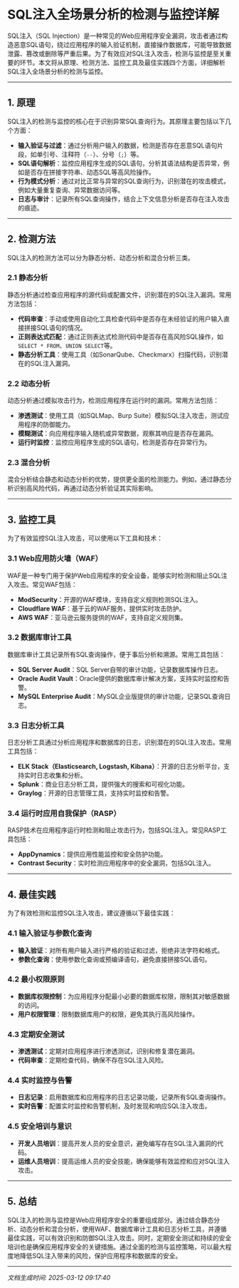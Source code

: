 # SQL注入全场景分析的检测与监控详解

SQL注入（SQL Injection）是一种常见的Web应用程序安全漏洞，攻击者通过构造恶意SQL语句，绕过应用程序的输入验证机制，直接操作数据库，可能导致数据泄露、篡改或删除等严重后果。为了有效应对SQL注入攻击，检测与监控是至关重要的环节。本文将从原理、检测方法、监控工具及最佳实践四个方面，详细解析SQL注入全场景分析的检测与监控。

---

## 1. 原理

SQL注入的检测与监控的核心在于识别异常SQL查询行为。其原理主要包括以下几个方面：

- **输入验证与过滤**：通过分析用户输入的数据，检测是否存在恶意SQL语句片段，如单引号、注释符（`--`）、分号（`;`）等。
- **SQL语句解析**：监控应用程序生成的SQL语句，分析其语法结构是否异常，例如是否存在拼接字符串、动态SQL等高风险操作。
- **行为模式分析**：通过对比正常与异常的SQL查询行为，识别潜在的攻击模式，例如大量重复查询、异常数据访问等。
- **日志与审计**：记录所有SQL查询操作，结合上下文信息分析是否存在注入攻击的痕迹。

---

## 2. 检测方法

SQL注入的检测方法可以分为静态分析、动态分析和混合分析三类。

### 2.1 静态分析

静态分析通过检查应用程序的源代码或配置文件，识别潜在的SQL注入漏洞。常用方法包括：

- **代码审查**：手动或使用自动化工具检查代码中是否存在未经验证的用户输入直接拼接SQL语句的情况。
- **正则表达式匹配**：通过正则表达式检测代码中是否存在高风险SQL操作，如`SELECT * FROM`、`UNION SELECT`等。
- **静态分析工具**：使用工具（如SonarQube、Checkmarx）扫描代码，识别潜在的SQL注入漏洞。

### 2.2 动态分析

动态分析通过模拟攻击行为，检测应用程序在运行时的漏洞。常用方法包括：

- **渗透测试**：使用工具（如SQLMap、Burp Suite）模拟SQL注入攻击，测试应用程序的防御能力。
- **模糊测试**：向应用程序输入随机或异常数据，观察其响应是否存在漏洞。
- **运行时监控**：监控应用程序生成的SQL语句，检测是否存在异常行为。

### 2.3 混合分析

混合分析结合静态和动态分析的优势，提供更全面的检测能力。例如，通过静态分析识别高风险代码，再通过动态分析验证其实际影响。

---

## 3. 监控工具

为了有效监控SQL注入攻击，可以使用以下工具和技术：

### 3.1 Web应用防火墙（WAF）

WAF是一种专门用于保护Web应用程序的安全设备，能够实时检测和阻止SQL注入攻击。常见WAF包括：

- **ModSecurity**：开源的WAF模块，支持自定义规则检测SQL注入。
- **Cloudflare WAF**：基于云的WAF服务，提供实时攻击防护。
- **AWS WAF**：亚马逊云服务提供的WAF，支持自定义规则集。

### 3.2 数据库审计工具

数据库审计工具记录所有SQL查询操作，便于事后分析和溯源。常用工具包括：

- **SQL Server Audit**：SQL Server自带的审计功能，记录数据库操作日志。
- **Oracle Audit Vault**：Oracle提供的数据库审计解决方案，支持实时监控和告警。
- **MySQL Enterprise Audit**：MySQL企业版提供的审计功能，记录SQL查询日志。

### 3.3 日志分析工具

日志分析工具通过分析应用程序和数据库的日志，识别潜在的SQL注入攻击。常用工具包括：

- **ELK Stack（Elasticsearch, Logstash, Kibana）**：开源的日志分析平台，支持实时日志收集和分析。
- **Splunk**：商业日志分析工具，提供强大的搜索和可视化功能。
- **Graylog**：开源的日志管理工具，支持实时监控和告警。

### 3.4 运行时应用自我保护（RASP）

RASP技术在应用程序运行时检测和阻止攻击行为，包括SQL注入。常见RASP工具包括：

- **AppDynamics**：提供应用性能监控和安全防护功能。
- **Contrast Security**：实时检测应用程序中的安全漏洞，包括SQL注入。

---

## 4. 最佳实践

为了有效检测和监控SQL注入攻击，建议遵循以下最佳实践：

### 4.1 输入验证与参数化查询

- **输入验证**：对所有用户输入进行严格的验证和过滤，拒绝非法字符和格式。
- **参数化查询**：使用参数化查询或预编译语句，避免直接拼接SQL语句。

### 4.2 最小权限原则

- **数据库权限控制**：为应用程序分配最小必要的数据库权限，限制其对敏感数据的访问。
- **用户权限管理**：限制数据库用户的权限，避免其执行高风险操作。

### 4.3 定期安全测试

- **渗透测试**：定期对应用程序进行渗透测试，识别和修复潜在漏洞。
- **代码审查**：定期检查代码，确保不存在SQL注入风险。

### 4.4 实时监控与告警

- **日志记录**：启用数据库和应用程序的日志记录功能，记录所有SQL查询操作。
- **实时告警**：配置实时监控和告警机制，及时发现和响应SQL注入攻击。

### 4.5 安全培训与意识

- **开发人员培训**：提高开发人员的安全意识，避免编写存在SQL注入漏洞的代码。
- **运维人员培训**：提高运维人员的安全技能，确保能够有效监控和应对SQL注入攻击。

---

## 5. 总结

SQL注入的检测与监控是Web应用程序安全的重要组成部分。通过结合静态分析、动态分析和混合分析，使用WAF、数据库审计工具和日志分析工具，并遵循最佳实践，可以有效识别和防御SQL注入攻击。同时，定期安全测试和持续的安全培训也是确保应用程序安全的关键措施。通过全面的检测与监控策略，可以最大程度地降低SQL注入带来的风险，保护应用程序和数据库的安全。

---

*文档生成时间: 2025-03-12 09:17:40*
